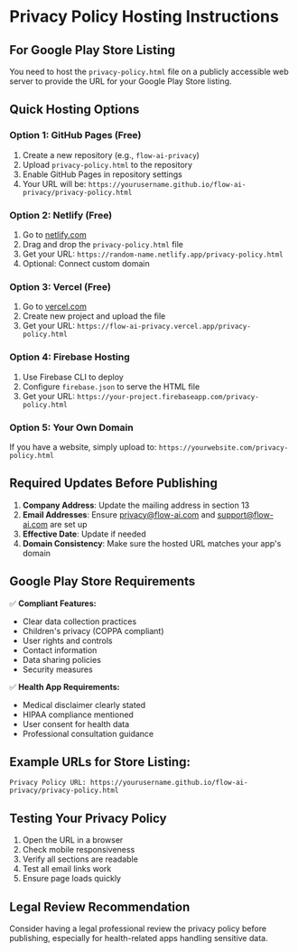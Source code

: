 # Privacy Policy Hosting Instructions

## For Google Play Store Listing

You need to host the `privacy-policy.html` file on a publicly accessible web server to provide the URL for your Google Play Store listing.

## Quick Hosting Options

### Option 1: GitHub Pages (Free)
1. Create a new repository (e.g., `flow-ai-privacy`)
2. Upload `privacy-policy.html` to the repository
3. Enable GitHub Pages in repository settings
4. Your URL will be: `https://yourusername.github.io/flow-ai-privacy/privacy-policy.html`

### Option 2: Netlify (Free)
1. Go to [netlify.com](https://netlify.com)
2. Drag and drop the `privacy-policy.html` file
3. Get your URL: `https://random-name.netlify.app/privacy-policy.html`
4. Optional: Connect custom domain

### Option 3: Vercel (Free)
1. Go to [vercel.com](https://vercel.com)
2. Create new project and upload the file
3. Get your URL: `https://flow-ai-privacy.vercel.app/privacy-policy.html`

### Option 4: Firebase Hosting
1. Use Firebase CLI to deploy
2. Configure `firebase.json` to serve the HTML file
3. Get your URL: `https://your-project.firebaseapp.com/privacy-policy.html`

### Option 5: Your Own Domain
If you have a website, simply upload to: `https://yourwebsite.com/privacy-policy.html`

## Required Updates Before Publishing

1. **Company Address**: Update the mailing address in section 13
2. **Email Addresses**: Ensure privacy@flow-ai.com and support@flow-ai.com are set up
3. **Effective Date**: Update if needed
4. **Domain Consistency**: Make sure the hosted URL matches your app's domain

## Google Play Store Requirements

✅ **Compliant Features:**
- Clear data collection practices
- Children's privacy (COPPA compliant)
- User rights and controls
- Contact information
- Data sharing policies
- Security measures

✅ **Health App Requirements:**
- Medical disclaimer clearly stated
- HIPAA compliance mentioned
- User consent for health data
- Professional consultation guidance

## Example URLs for Store Listing:

```
Privacy Policy URL: https://yourusername.github.io/flow-ai-privacy/privacy-policy.html
```

## Testing Your Privacy Policy

1. Open the URL in a browser
2. Check mobile responsiveness
3. Verify all sections are readable
4. Test all email links work
5. Ensure page loads quickly

## Legal Review Recommendation

Consider having a legal professional review the privacy policy before publishing, especially for health-related apps handling sensitive data.
